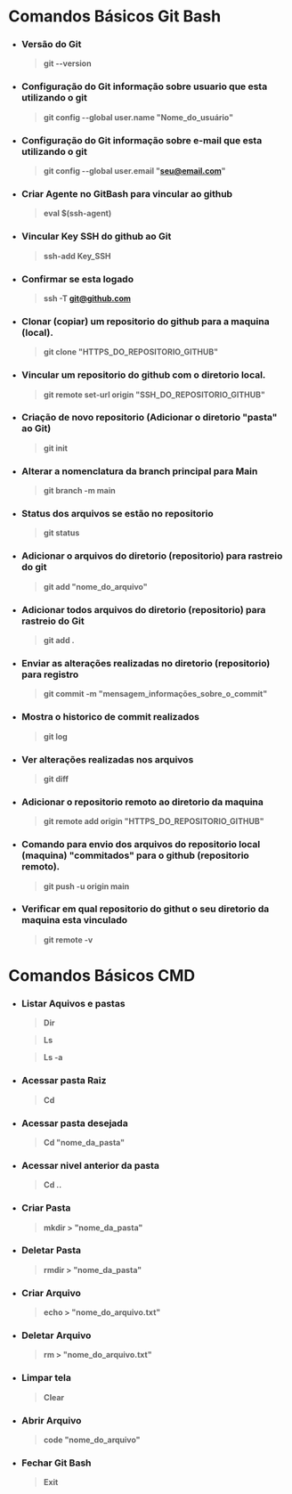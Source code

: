 # Comandos Básicos **Git Bash**  
* ### Versão do Git

    > **git --version**

* ### Configuração do Git informação sobre usuario que esta utilizando o git

    > **git config --global user.name "Nome_do_usuário"**

* ### Configuração do Git informação sobre e-mail que esta utilizando o git

    > **git config --global user.email "seu@email.com"**

* ### Criar Agente no GitBash para vincular ao github

    > **eval $(ssh-agent)**

* ### Vincular Key SSH do github ao Git

    > **ssh-add Key_SSH**

* ### Confirmar se esta logado

    > **ssh -T git@github.com**

* ### Clonar (copiar) um repositorio do github para a maquina (local).

    > **git clone "HTTPS_DO_REPOSITORIO_GITHUB"**

* ### Vincular um repositorio do github com o diretorio local.

    > **git remote set-url origin "SSH_DO_REPOSITORIO_GITHUB"**

* ### Criação de novo repositorio (Adicionar o diretorio "pasta" ao Git)

    > **git init**

* ### Alterar a nomenclatura da branch principal para Main

    > **git branch -m main**

* ### Status dos arquivos se estão no repositorio

    > **git status**

* ### Adicionar o arquivos do diretorio (repositorio) para rastreio do git

    > **git add "nome_do_arquivo"**

* ### Adicionar todos arquivos do diretorio (repositorio) para rastreio do Git

    > **git add .**

* ### Enviar as alterações realizadas no diretorio (repositorio) para registro

    > **git commit -m "mensagem_informações_sobre_o_commit"**

* ### Mostra o historico de commit realizados

    > **git log**

* ### Ver alterações realizadas nos arquivos

    > **git diff**

* ### Adicionar o repositorio remoto ao diretorio da maquina

    > **git remote add origin "HTTPS_DO_REPOSITORIO_GITHUB"**

* ### Comando para envio dos arquivos do repositorio local (maquina) "commitados" para o github (repositorio remoto).

    > **git push -u origin main**

* ### Verificar em qual repositorio do githut o seu diretorio da maquina esta vinculado

    > **git remote -v**

# Comandos Básicos **CMD**  
* ### Listar Aquivos e pastas

    > **Dir**  

    > **Ls**

    > **Ls -a**

* ### Acessar pasta Raiz  

    > **Cd**

* ### Acessar pasta desejada  

    > **Cd "nome_da_pasta"**  

* ### Acessar nivel anterior da pasta  

    > **Cd ..**  

* ### Criar Pasta  

    > **mkdir > "nome_da_pasta"**  

* ### Deletar Pasta  

    > **rmdir > "nome_da_pasta"**

* ### Criar Arquivo

    > **echo > "nome_do_arquivo.txt"**

* ### Deletar Arquivo

    > **rm > "nome_do_arquivo.txt"**

* ### Limpar tela  

    > **Clear**  

* ### Abrir Arquivo  

    > **code "nome_do_arquivo"**  

* ### Fechar Git Bash  

    > **Exit**  

